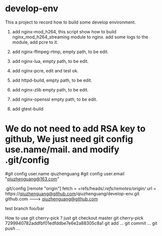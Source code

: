 # develop-env

This a project to record how to build some develop environment.

1. add nginx-mod_h264, this script show how to build nginx_mod_h264_streaming module to nginx. add some logs to the module, add pcre to it.

2. add nginx-ffmpeg-rtmp,  empty path, to be edit.

3. add nginx-lua, empty path, to be edit.

4. add nginx-pcre, edit and test ok.

5. add httpd-build, empty path, to be edit.

6. add nginx-zlib empty path, to be edit.

7. add nginx-openssl empty path, to be edit.

8. add gtest-build

# We do not need to add RSA key to github, We just need git config use.name/mail. and modify .git/config
#git config  user.name  qiuzhenguang
#git config  user.email  "qiuzhenguang@163.com"   


.git/config
[remote "origin"]
    fetch = +refs/heads/*:refs/remotes/origin/*
    url = https://qiuzhenguang@github.com/qiuzhenguang/develop-env.git
github.com ---> qiuzhenguang@github.com


test branch foo/bar

How to use git cherry-pick ?
just git checkout master
git cherry-pick 7299940782addfbf01edfddbe7e6e2a88305c8a1
git add ...
git commit ...
git push ...

